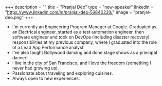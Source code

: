 +++
description = ""
title = "Pranjal Deo"
type = "new-speaker"
linkedin = "https://www.linkedin.com/in/pranjal-deo-56840230/"
image = "pranjal-deo.png"
+++
* I'm currently an Engineering Program Manager at Google. Graduated as an Electrical engineer, started as a test automation engineer, then software engineer and took on DevOps (including disaster recovery) responsibilities at my previous company, where I graduated into the role of a Lead App Performance analyst.
* I've also taught Bollywood dancing and done stage shows as a principal dancer!
* I live in the city of San Francisco, and I love the freedom (something I never had growing up).
* Passionate about traveling and exploring cuisines.
* Always open to new experiences.
